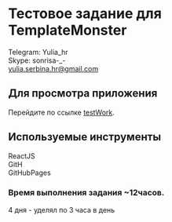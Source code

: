 # Тестовое задание для TemplateMonster

Telegram: Yulia_hr\
Skype: sonrisa-_-\
yulia.serbina.hr@gmail.com

## Для просмотра приложения 

Перейдите по ссылке [testWork](https://tarassheva.github.io/testWork/).

## Используемые инструменты

ReactJS\
GitH\
GitHubPages

### Время выполнения задания ~12часов.
4 дня - уделял по 3 часа в день  